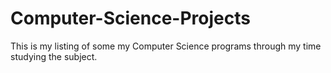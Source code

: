 # Computer-Science-Projects
This is my listing of some my Computer Science programs through my time studying the subject.
